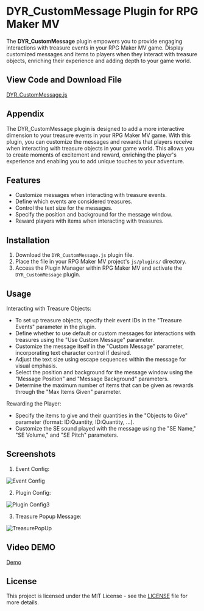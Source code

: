 
# DYR_CustomMessage Plugin for RPG Maker MV

The **DYR_CustomMessage** plugin empowers you to provide engaging interactions with treasure events in your RPG Maker MV game. Display customized messages and items to players when they interact with treasure objects, enriching their experience and adding depth to your game world.

## View Code and Download File

[DYR_CustomMessage.js](https://github.com/Danyerusama/DYR_CustomMessage/blob/4da4eb673e64b7010de586820f2a5076c77c0528/DYR_CustomMessage.js)

## Appendix

The DYR_CustomMessage plugin is designed to add a more interactive dimension to your treasure events in your RPG Maker MV game. With this plugin, you can customize the messages and rewards that players receive when interacting with treasure objects in your game world. This allows you to create moments of excitement and reward, enriching the player's experience and enabling you to add unique touches to your adventure.

## Features

- Customize messages when interacting with treasure events.
- Define which events are considered treasures.
- Control the text size for the messages.
- Specify the position and background for the message window.
- Reward players with items when interacting with treasures.


## Installation

1. Download the `DYR_CustomMessage.js` plugin file.
2. Place the file in your RPG Maker MV project's `js/plugins/` directory.
3. Access the Plugin Manager within RPG Maker MV and activate the `DYR_CustomMessage` plugin.

   
## Usage
Interacting with Treasure Objects:
- To set up treasure objects, specify their event IDs in the "Treasure Events" parameter in the plugin.
- Define whether to use default or custom messages for interactions with treasures using the "Use Custom Message" parameter.
- Customize the message itself in the "Custom Message" parameter, incorporating text character control if desired.
- Adjust the text size using escape sequences within the message for visual emphasis.
- Select the position and background for the message window using the "Message Position" and "Message Background" parameters.
- Determine the maximum number of items that can be given as rewards through the "Max Items Given" parameter.

Rewarding the Player:
- Specify the items to give and their quantities in the "Objects to Give" parameter (format: ID:Quantity, ID:Quantity, ...).
- Customize the SE sound played with the message using the "SE Name," "SE Volume," and "SE Pitch" parameters.


## Screenshots

1. Event Config:
   

![Event Config](https://github.com/Danyerusama/DYR_IdleVideoTitle/assets/142346653/8f142ff8-3482-453c-b295-05205ae8ced3)

2. Plugin Config:
     
![Plugin Config3](https://github.com/Danyerusama/DYR_IdleVideoTitle/assets/142346653/90125320-6107-4a57-b000-f9baedd31254)

3. Treasure Popup Message:
   
![TreasurePopUp](https://github.com/Danyerusama/DYR_IdleVideoTitle/assets/142346653/9e8724e5-c899-4ffc-ad9e-4a96aff55508)

## Video DEMO

[Demo](https://github.com/Danyerusama/DYR_IdleVideoTitle/assets/142346653/1777624a-7cb2-4bb9-83b7-f61e100adb0f)

## License
This project is licensed under the MIT License - see the [LICENSE](https://github.com/Danyerusama/DYR_IdleVideoTitle/blob/94ceb843b5d2f9b5f51aa7eec3788e41f5f0cdb3/LICENSE) file for more details.
